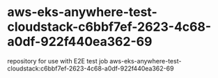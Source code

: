 # aws-eks-anywhere-test-cloudstack-c6bbf7ef-2623-4c68-a0df-922f440ea362-69
repository for use with E2E test job aws-eks-anywhere-test-cloudstack:c6bbf7ef-2623-4c68-a0df-922f440ea362-69
